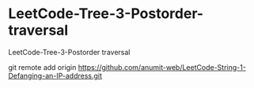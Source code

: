 # LeetCode-Tree-3-Postorder-traversal
LeetCode-Tree-3-Postorder traversal

git remote add origin https://github.com/anumit-web/LeetCode-String-1-Defanging-an-IP-address.git
